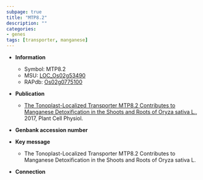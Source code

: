 ```yaml
---
subpage: true
title: "MTP8.2"
description: ""
categories:
- genes
tags: [transporter, manganese]
---
```


* **Information**  
    + Symbol: MTP8.2  
    + MSU: [LOC_Os02g53490](http://rice.plantbiology.msu.edu/cgi-bin/ORF_infopage.cgi?orf=LOC_Os02g53490)  
    + RAPdb: [Os02g0775100](http://rapdb.dna.affrc.go.jp/viewer/gbrowse_details/irgsp1?name=Os02g0775100)  

* **Publication**  
    + [The Tonoplast-Localized Transporter MTP8.2 Contributes to Manganese Detoxification in the Shoots and Roots of Oryza sativa L.](http://www.ncbi.nlm.nih.gov/pubmed?term=The+Tonoplast-Localized+Transporter+MTP8.2+Contributes+to+Manganese+Detoxification+in+the+Shoots+and+Roots+of+Oryza+sativa+L.%5BTitle%5D), 2017, Plant Cell Physiol.

* **Genbank accession number**  

* **Key message**  
    + The Tonoplast-Localized Transporter MTP8.2 Contributes to Manganese Detoxification in the Shoots and Roots of Oryza sativa L.

* **Connection**  



